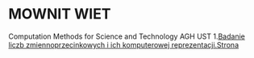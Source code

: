 # MOWNIT WIET
Computation Methods for Science and Technology AGH UST 
1.[Badanie liczb zmiennoprzecinkowych i ich komputerowej reprezentacji.Strona](mownit-lab1.ipynb)
